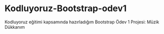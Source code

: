 # Kodluyoruz-Bootstrap-odev1
Kodluyoruz eğitimi kapsamında hazırladığım Bootstrap Ödev 1 Projesi: Müzik Dükkanım
